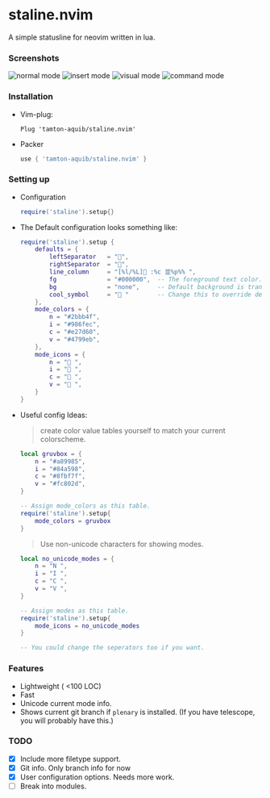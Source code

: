 # staline.nvim
A simple statusline for neovim written in lua.

### Screenshots
![normal mode](https://i.imgur.com/1gXX22o.png)
![insert mode](https://i.imgur.com/0bP6y0S.png)
![visual mode](https://i.imgur.com/v1sejC8.png)
![command mode](https://i.imgur.com/TD9CGJ6.png)


### Installation
* Vim-plug:
    ```vim
    Plug 'tamton-aquib/staline.nvim'
    ```
* Packer
    ```lua
    use { 'tamton-aquib/staline.nvim' }
    ```

### Setting up

* Configuration
	```lua
	require('staline').setup{}
	```
* The Default configuration looks something like:
    ```lua
    require('staline').setup {
		defaults = {
			leftSeparator   = "",
			rightSeparator  = "",
			line_column     = "[%l/%L] :%c 並%p%% ",
			fg              = "#000000",  -- The foreground text color.
			bg              = "none",     -- Default background is transparent.
			cool_symbol     = " "        -- Change this to override defult OS icon.
		},
		mode_colors = {
			n = "#2bbb4f",
			i = "#986fec",
			c = "#e27d60",
			v = "#4799eb",
		},
		mode_icons = {
			n = " ",
			i = " ",
			c = " ",
			v = " ",
		}
    }
    ```
* Useful config Ideas:
	> create color value tables yourself to match your current colorscheme.
	```lua
	local gruvbox = {
		n = "#a89985",
		i = "#84a598",
		c = "#8fbf7f",
		v = "#fc802d",
	}
	
	-- Assign mode_colors as this table.
	require('staline').setup{
		mode_colors = gruvbox
	}
	```
	> Use non-unicode characters for showing modes.
	```lua
	local no_unicode_modes = {
		n = "N ",
		i = "I ",
		c = "C ",
		v = "V ",
	}

	-- Assign modes as this table.
	require('staline').setup{
		mode_icons = no_unicode_modes
	}

	-- You could change the seperators too if you want.
	```

### Features
* Lightweight ( <100 LOC)
* Fast
* Unicode current mode info.
* Shows current git branch if `plenary` is installed. (If you have telescope, you will probably have this.)

### TODO

- [x] Include more filetype support.
- [x] Git info. Only branch info for now
- [x] User configuration options. Needs more work.
- [ ] Break into modules.
